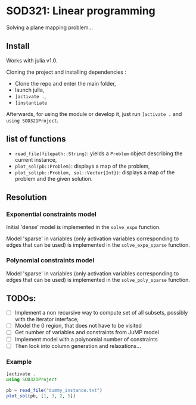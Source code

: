 # SOD321: Linear programming

Solving a plane mapping problem...

## Install

Works with julia v1.0.

Cloning the project and installing dependencies :
 - Clone the repo and enter the main folder,
 - launch julia,
 - `]activate .`,
 - `]instantiate`

Afterwards, for using the module or develop it, just run `]activate .` and `using SOD321Project`.

## list of functions

- `read_file(filepath::String)`: yields a `Problem` object describing the current instance,
- `plot_sol(pb::Problem)`: displays a map of the problem,
- `plot_sol(pb::Problem, sol::Vector{Int})`: displays a map of the problem and the given solution.

## Resolution

### Exponential constraints model

Initial 'dense' model is implemented in the `solve_expo` function.

Model 'sparse' in variables (only activation variables corresponding to edges that can be used) is implemented in the `solve_expo_sparse` function.

### Polynomial constraints model

Model 'sparse' in variables (only activation variables corresponding to edges that can be used) is implemented in the `solve_poly_sparse` function.

## TODOs:

- [ ] Implement a non recursive way to compute set of all subsets, possibly with the iterator interface,
- [ ] Model the 0 region, that does not have to be visited
- [ ] Get number of variables and constraints from JuMP model
- [ ] Implement model with a polynomial number of constraints
- [ ] Then look into column generation and relaxations...

### Example

```julia
]activate .
using SOD321Project

pb = read_file("dummy_instance.txt")
plot_sol(pb, [1, 3, 2, 5])
```
